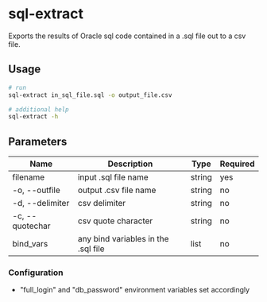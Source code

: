 # sql-extract
Exports the results of Oracle sql code contained in a .sql file out to a csv file. 

## Usage
```bash
# run 
sql-extract in_sql_file.sql -o output_file.csv

# additional help
sql-extract -h
```


## Parameters
| Name            | Description                         | Type   | Required |
|-----------------|-------------------------------------|--------|----------|
| filename        | input .sql file name                | string | yes      |
| -o, --outfile   | output .csv file name               | string | no       |
| -d, --delimiter | csv delimiter                       | string | no       |
| -c, --quotechar | csv quote character                 | string | no       |
| bind_vars       | any bind variables in the .sql file | list   | no       |

### Configuration
- "full_login" and "db_password" environment variables set accordingly

